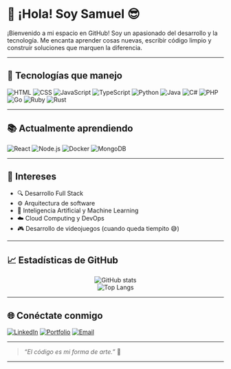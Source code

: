 # 👋 ¡Hola! Soy **Samuel** 😎

¡Bienvenido a mi espacio en GitHub! Soy un apasionado del desarrollo y la tecnología. Me encanta aprender cosas nuevas, escribir código limpio y construir soluciones que marquen la diferencia.

---

## 🚀 Tecnologías que manejo

![HTML](https://img.shields.io/badge/HTML5-E34F26?style=flat-square&logo=html5&logoColor=white)
![CSS](https://img.shields.io/badge/CSS3-1572B6?style=flat-square&logo=css3&logoColor=white)
![JavaScript](https://img.shields.io/badge/JavaScript-F7DF1E?style=flat-square&logo=javascript&logoColor=black)
![TypeScript](https://img.shields.io/badge/TypeScript-3178C6?style=flat-square&logo=typescript&logoColor=white)
![Python](https://img.shields.io/badge/Python-3776AB?style=flat-square&logo=python&logoColor=white)
![Java](https://img.shields.io/badge/Java-007396?style=flat-square&logo=java&logoColor=white)
![C#](https://img.shields.io/badge/C%23-239120?style=flat-square&logo=c-sharp&logoColor=white)
![PHP](https://img.shields.io/badge/PHP-777BB4?style=flat-square&logo=php&logoColor=white)
![Go](https://img.shields.io/badge/Go-00ADD8?style=flat-square&logo=go&logoColor=white)
![Ruby](https://img.shields.io/badge/Ruby-CC342D?style=flat-square&logo=ruby&logoColor=white)
![Rust](https://img.shields.io/badge/Rust-000000?style=flat-square&logo=rust&logoColor=white)

---

## 📚 Actualmente aprendiendo

![React](https://img.shields.io/badge/React-20232A?style=flat-square&logo=react&logoColor=61DAFB)
![Node.js](https://img.shields.io/badge/Node.js-339933?style=flat-square&logo=nodedotjs&logoColor=white)
![Docker](https://img.shields.io/badge/Docker-2496ED?style=flat-square&logo=docker&logoColor=white)
![MongoDB](https://img.shields.io/badge/MongoDB-47A248?style=flat-square&logo=mongodb&logoColor=white)

---

## 🧠 Intereses

- 🔍 Desarrollo Full Stack
- ⚙️ Arquitectura de software
- 🤖 Inteligencia Artificial y Machine Learning
- ☁️ Cloud Computing y DevOps
- 🎮 Desarrollo de videojuegos (cuando queda tiempito 😅)

---

## 📈 Estadísticas de GitHub

<p align="center">
  <img src="https://github-readme-stats.vercel.app/api?username=SamuelitoDev&show_icons=true&theme=radical" alt="GitHub stats" />
  <br/>
  <img src="https://github-readme-stats.vercel.app/api/top-langs/?username=SamuelitoDev&layout=compact&theme=radical" alt="Top Langs" />
</p>

---

## 🌐 Conéctate conmigo

[![LinkedIn](https://img.shields.io/badge/LinkedIn-blue?style=flat-square&logo=linkedin&logoColor=white)](https://www.linkedin.com/in/tuusuario)
[![Portfolio](https://img.shields.io/badge/Portafolio-222?style=flat-square&logo=githubpages&logoColor=white)](https://tuportafolio.com)
[![Email](https://img.shields.io/badge/Gmail-D14836?style=flat-square&logo=gmail&logoColor=white)](mailto:samy.munoz.s@gmail.com?subject=¡Hola%20Samuelito!&body=Te%20escribo%20porque%20me%20interesó%20tu%20perfil%20en%20GitHub.%20¡Hablemos!)



---

> _“El código es mi forma de arte.”_ 🎨

---



